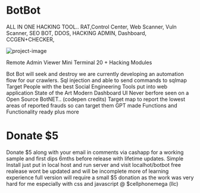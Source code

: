 # BotBot
ALL IN ONE HACKING TOOL.. RAT,Control Center, Web Scanner, Vuln Scanner, SEO BOT, DDOS, HACKING ADMIN, Dashboard, CCGEN+CHECKER,

![project-image](https://user-images.githubusercontent.com/67332133/210049069-079a6066-e593-4789-8518-92c6534ac591.png)

 Remote Admin Viewer 
 Mini Terminal
 20 + Hacking Modules

 Bot Bot will seek and destroy we are currently developing an automation flow for our crawlers.
 Sql injection and able to send commands to sqlmap
 Target People with the best Social Engineering Tools put into web application 
 State of the Art Modern Dashboard UI Never berfore seen on a Open Source BotNET.. (codepen credits)
 Target map to report the lowest areas of reported frauds so can target them
 GPT made Functions and Functionality ready plus more

# Donate $5 
Donate $5 along with your email in comments via cashapp for a working sample and first dips 6mths before release with lifetime updates.
Simple Install just put in local host and run server and visit localhot/botbot
free realease wont be updated and will be incomplete more of learning experience full version will require a small $5 donation as the work was very hard for me especially with css and javascript 
@ $cellphonemega (llc)
